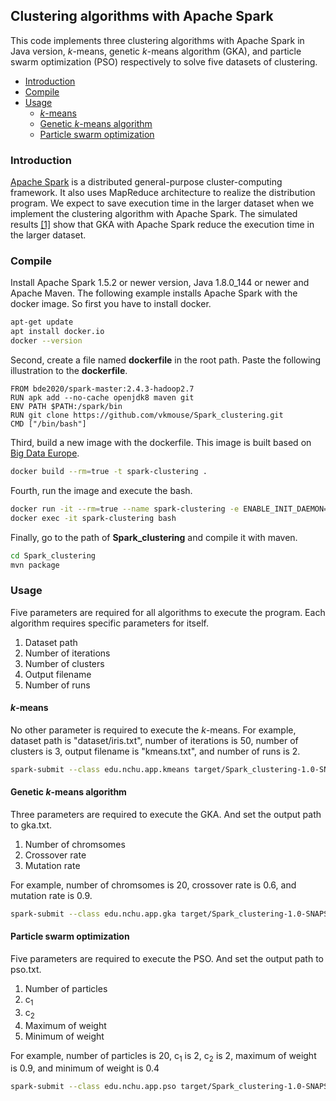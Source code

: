 ## Clustering algorithms with Apache Spark
This code implements three clustering algorithms with Apache Spark in Java version, *k*-means, genetic *k*-means algorithm (GKA), and particle swarm optimization (PSO) respectively to solve five datasets of clustering.


 - [Introduction](#Introduction)
 - [Compile](#Compile)
 - [Usage](#Usage)
   - [*k*-means](#k-means)
   - [Genetic *k*-means algorithm](#Genetic-k-means-algorithm)
   - [Particle swarm optimization](#Particle-swarm-optimization)
   
### Introduction
[Apache Spark](https://spark.apache.org/) is a distributed general-purpose cluster-computing framework. It also uses MapReduce architecture to realize the distribution program. We expect to save execution time in the larger dataset when we implement the clustering algorithm with Apache Spark. The simulated results [[1]](https://doi.org/10.1016/j.jpdc.2017.10.020) show that GKA with Apache Spark reduce the execution time in the larger dataset.

### Compile
Install Apache Spark 1.5.2 or newer version, Java 1.8.0_144 or newer and Apache Maven. The following example installs Apache Spark with the docker image. So first you have to install docker. 

```bash
apt-get update
apt install docker.io
docker --version
```
    
Second, create a file named **dockerfile** in the root path. Paste the following illustration to the **dockerfile**.

    FROM bde2020/spark-master:2.4.3-hadoop2.7
    RUN apk add --no-cache openjdk8 maven git
    ENV PATH $PATH:/spark/bin
    RUN git clone https://github.com/vkmouse/Spark_clustering.git
    CMD ["/bin/bash"]

Third, build a new image with the dockerfile. This image is built based on [Big Data Europe](https://github.com/big-data-europe/docker-spark).

```bash
docker build --rm=true -t spark-clustering .
```
Fourth, run the image and execute the bash.

```bash
docker run -it --rm=true --name spark-clustering -e ENABLE_INIT_DAEMON=false -d spark-clustering:latest
docker exec -it spark-clustering bash
```
    
Finally, go to the path of **Spark_clustering** and compile it with maven.

```bash
cd Spark_clustering
mvn package
```

### Usage
Five parameters are required for all algorithms to execute the program. Each algorithm requires specific parameters for itself.
1. Dataset path
2. Number of iterations
3. Number of clusters
4. Output filename
5. Number of runs

#### *k*-means
No other parameter is required to execute the *k*-means. For example, dataset path is "dataset/iris.txt", number of iterations is 50, number of clusters is 3, output filename is "kmeans.txt", and number of runs is 2.

```bash
spark-submit --class edu.nchu.app.kmeans target/Spark_clustering-1.0-SNAPSHOT.jar dataset/iris.txt 50 3 kmeans.txt 2
```

#### Genetic *k*-means algorithm
Three parameters are required to execute the GKA. And set the output path to gka.txt.
1. Number of chromsomes
2. Crossover rate
3. Mutation rate

For example, number of chromsomes is 20, crossover rate is 0.6, and mutation rate is 0.9.
 
 ```bash
spark-submit --class edu.nchu.app.gka target/Spark_clustering-1.0-SNAPSHOT.jar dataset/iris.txt 50 3 gka.txt 2 20 0.6 0.9
```


#### Particle swarm optimization
Five parameters are required to execute the PSO. And set the output path to pso.txt.
1. Number of particles
2. c<sub>1</sub>
3. c<sub>2</sub>
4. Maximum of weight
5. Minimum of weight

For example, number of particles is 20, c<sub>1</sub> is 2,  c<sub>2</sub> is 2, maximum of weight is 0.9, and  minimum of weight is 0.4
 
```bash
spark-submit --class edu.nchu.app.pso target/Spark_clustering-1.0-SNAPSHOT.jar dataset/iris.txt 50 3 pso.txt 2 20 2 2 0.9 0.4
```


